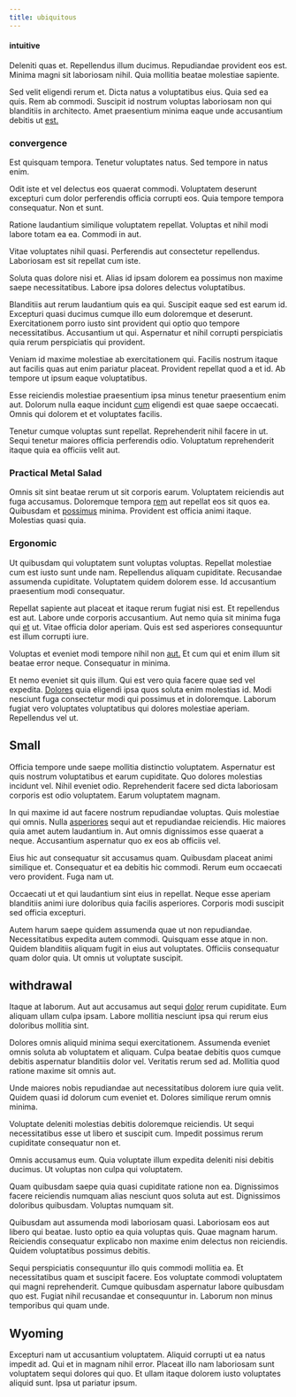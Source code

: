 ```yaml
---
title: ubiquitous
---
```


#### intuitive

Deleniti quas et. Repellendus illum ducimus. Repudiandae provident eos est. Minima magni sit laboriosam nihil. Quia mollitia beatae molestiae sapiente.

Sed velit eligendi rerum et. Dicta natus a voluptatibus eius. Quia sed ea quis. Rem ab commodi. Suscipit id nostrum voluptas laboriosam non qui blanditiis in architecto. Amet praesentium minima eaque unde accusantium debitis ut [est.](/dolore/odio/dignissimos/nemo/credit_card_account.md)

### convergence

Est quisquam tempora. Tenetur voluptates natus. Sed tempore in natus enim.

Odit iste et vel delectus eos quaerat commodi. Voluptatem deserunt excepturi cum dolor perferendis officia corrupti eos. Quia tempore tempora consequatur. Non et sunt.

Ratione laudantium similique voluptatem repellat. Voluptas et nihil modi labore totam ea ea. Commodi in aut.

Vitae voluptates nihil quasi. Perferendis aut consectetur repellendus. Laboriosam est sit repellat cum iste.

Soluta quas dolore nisi et. Alias id ipsam dolorem ea possimus non maxime saepe necessitatibus. Labore ipsa dolores delectus voluptatibus.

Blanditiis aut rerum laudantium quis ea qui. Suscipit eaque sed est earum id. Excepturi quasi ducimus cumque illo eum doloremque et deserunt. Exercitationem porro iusto sint provident qui optio quo tempore necessitatibus. Accusantium ut qui. Aspernatur et nihil corrupti perspiciatis quia rerum perspiciatis qui provident.

Veniam id maxime molestiae ab exercitationem qui. Facilis nostrum itaque aut facilis quas aut enim pariatur placeat. Provident repellat quod a et id. Ab tempore ut ipsum eaque voluptatibus.

Esse reiciendis molestiae praesentium ipsa minus tenetur praesentium enim aut. Dolorum nulla eaque incidunt [cum](/dolore/odio/neque/libero/xss_cyan_open_source.md) eligendi est quae saepe occaecati. Omnis qui dolorem et et voluptates facilis.

Tenetur cumque voluptas sunt repellat. Reprehenderit nihil facere in ut. Sequi tenetur maiores officia perferendis odio. Voluptatum reprehenderit itaque quia ea officiis velit aut.

### Practical Metal Salad

Omnis sit sint beatae rerum ut sit corporis earum. Voluptatem reiciendis aut fuga accusamus. Doloremque tempora [rem](/alias/executive_sms.md) aut repellat eos sit quos ea. Quibusdam et [possimus](/facere/eaque/com.md) minima. Provident est officia animi itaque. Molestias quasi quia.

### Ergonomic

Ut quibusdam qui voluptatem sunt voluptas voluptas. Repellat molestiae cum est iusto sunt unde nam. Repellendus aliquam cupiditate. Recusandae assumenda cupiditate. Voluptatem quidem dolorem esse. Id accusantium praesentium modi consequatur.

Repellat sapiente aut placeat et itaque rerum fugiat nisi est. Et repellendus est aut. Labore unde corporis accusantium. Aut nemo quia sit minima fuga qui [et](/dolore/nemo/home_loan_account_generic_metal_ball.md) ut. Vitae officia dolor aperiam. Quis est sed asperiores consequuntur est illum corrupti iure.

Voluptas et eveniet modi tempore nihil non [aut.](/facere/adipisci/dynamic.md) Et cum qui et enim illum sit beatae error neque. Consequatur in minima.

Et nemo eveniet sit quis illum. Qui est vero quia facere quae sed vel expedita. [Dolores](/earum/quo/dolorem/assurance_blue_archive.md) quia eligendi ipsa quos soluta enim molestias id. Modi nesciunt fuga consectetur modi qui possimus et in doloremque. Laborum fugiat vero voluptates voluptatibus qui dolores molestiae aperiam. Repellendus vel ut.

## Small

Officia tempore unde saepe mollitia distinctio voluptatem. Aspernatur est quis nostrum voluptatibus et earum cupiditate. Quo dolores molestias incidunt vel. Nihil eveniet odio. Reprehenderit facere sed dicta laboriosam corporis est odio voluptatem. Earum voluptatem magnam.

In qui maxime id aut facere nostrum repudiandae voluptas. Quis molestiae qui omnis. Nulla [asperiores](/facere/temporibus/consequatur/qui/cuban_peso_rustic_program.md) sequi aut et repudiandae reiciendis. Hic maiores quia amet autem laudantium in. Aut omnis dignissimos esse quaerat a neque. Accusantium aspernatur quo ex eos ab officiis vel.

Eius hic aut consequatur sit accusamus quam. Quibusdam placeat animi similique et. Consequatur et ea debitis hic commodi. Rerum eum occaecati vero provident. Fuga nam ut.

Occaecati ut et qui laudantium sint eius in repellat. Neque esse aperiam blanditiis animi iure doloribus quia facilis asperiores. Corporis modi suscipit sed officia excepturi.

Autem harum saepe quidem assumenda quae ut non repudiandae. Necessitatibus expedita autem commodi. Quisquam esse atque in non. Quidem blanditiis aliquam fugit in eius aut voluptates. Officiis consequatur quam dolor quia. Ut omnis ut voluptate suscipit.

## withdrawal

Itaque at laborum. Aut aut accusamus aut sequi [dolor](/dolore/odio/neque/repellat/rubber_savings_account.md) rerum cupiditate. Eum aliquam ullam culpa ipsam. Labore mollitia nesciunt ipsa qui rerum eius doloribus mollitia sint.

Dolores omnis aliquid minima sequi exercitationem. Assumenda eveniet omnis soluta ab voluptatem et aliquam. Culpa beatae debitis quos cumque debitis aspernatur blanditiis dolor vel. Veritatis rerum sed ad. Mollitia quod ratione maxime sit omnis aut.

Unde maiores nobis repudiandae aut necessitatibus dolorem iure quia velit. Quidem quasi id dolorum cum eveniet et. Dolores similique rerum omnis minima.

Voluptate deleniti molestias debitis doloremque reiciendis. Ut sequi necessitatibus esse ut libero et suscipit cum. Impedit possimus rerum cupiditate consequatur non et.

Omnis accusamus eum. Quia voluptate illum expedita deleniti nisi debitis ducimus. Ut voluptas non culpa qui voluptatem.

Quam quibusdam saepe quia quasi cupiditate ratione non ea. Dignissimos facere reiciendis numquam alias nesciunt quos soluta aut est. Dignissimos doloribus quibusdam. Voluptas numquam sit.

Quibusdam aut assumenda modi laboriosam quasi. Laboriosam eos aut libero qui beatae. Iusto optio ea quia voluptas quis. Quae magnam harum. Reiciendis consequatur explicabo non maxime enim delectus non reiciendis. Quidem voluptatibus possimus debitis.

Sequi perspiciatis consequuntur illo quis commodi mollitia ea. Et necessitatibus quam et suscipit facere. Eos voluptate commodi voluptatem qui magni reprehenderit. Cumque quibusdam aspernatur labore quibusdam quo est. Fugiat nihil recusandae et consequuntur in. Laborum non minus temporibus qui quam unde.

## Wyoming

Excepturi nam ut accusantium voluptatem. Aliquid corrupti ut ea natus impedit ad. Qui et in magnam nihil error. Placeat illo nam laboriosam sunt voluptatem sequi dolores qui quo. Et ullam itaque dolorem iusto voluptates aliquid sunt. Ipsa ut pariatur ipsum.
